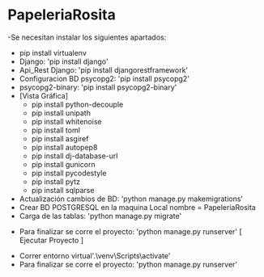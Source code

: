 # PapeleriaRosita

-Se necesitan instalar los siguientes apartados:
* pip install virtualenv
* Django: 'pip install django'
* Api_Rest Django: 'pip install djangorestframework'
* Configuracion BD psycopg2: 'pip install psycopg2'
* psycopg2-binary: 'pip install psycopg2-binary'
* [Vista Gráfica]
    * pip install python-decouple
    * pip install unipath
    * pip install whitenoise
    * pip install toml
    * pip install asgiref
    * pip install autopep8
    * pip install dj-database-url
    * pip install gunicorn
    * pip install pycodestyle
    * pip install pytz
    * pip install sqlparse
* Actualización cambios de BD: 'python manage.py makemigrations'
* Crear BD POSTGRESQL en la maquina Local nombre = PapeleriaRosita
* Carga de las tablas: 'python manage.py migrate'
- Para finalizar se corre el proyecto: 'python manage.py runserver'
 [ Ejecutar Proyecto ]
* Correr entorno virtual'.\venv\Scripts\activate'
* Para finalizar se corre el proyecto: 'python manage.py runserver'


